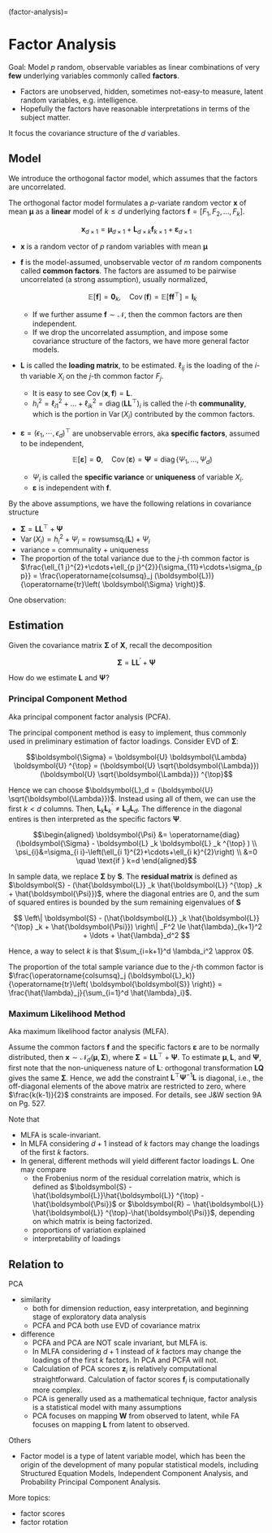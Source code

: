 (factor-analysis)=
# Factor Analysis

Goal: Model $p$ random, observable variables as linear combinations of very **few** underlying variables commonly called **factors**.
  - Factors are unobserved, hidden, sometimes not-easy-to measure, latent random variables, e.g. intelligence.
  - Hopefully the factors have reasonable interpretations in terms of the
subject matter.

It focus the covariance structure of the $d$ variables.


## Model

We introduce the orthogonal factor model, which assumes that the factors are uncorrelated.

The orthogonal factor model formulates a $p$-variate random vector $\boldsymbol{x}$ of mean $\boldsymbol{\mu}$ as a **linear** model of $k \le d$ underlying factors $\boldsymbol{f} = [F_1, F_2, \ldots, F_k]$.

$$
\boldsymbol{x}_{d \times 1}=\boldsymbol{\mu}_{d \times 1}+\boldsymbol{L} _{d \times k} \boldsymbol{f}_{k \times 1}+\boldsymbol{\varepsilon} _{d \times 1}
$$

- $\boldsymbol{x}$ is a random vector of $p$ random variables with mean $\boldsymbol{\mu}$
- $\boldsymbol{f}$ is the model-assumed, unobservable vector of $m$ random components called **common factors**. The factors are assumed to be pairwise uncorrelated (a strong assumption), usually normalized,

  $$
  \mathbb{E} [\boldsymbol{f} ] = \boldsymbol{0} _k, \quad \operatorname{Cov}\left( \boldsymbol{f}  \right) = \mathbb{E} [\boldsymbol{f} \boldsymbol{f} ^{\top} ]  = \boldsymbol{I} _k
  $$

  - If we further assume $\boldsymbol{f} \sim \mathcal{N}$, then the common factors are then independent.
  - If we drop the uncorrelated assumption, and impose some covariance structure of the factors, we have more general factor models.

- $\boldsymbol{L}$ is called the **loading matrix**, to be estimated. $\ell_{ij}$ is the loading of the $i$-th variable $X_i$ on the $j$-th common factor $F_j$.
  - It is easy to see $\operatorname{Cov}\left( \boldsymbol{x} , \boldsymbol{f}  \right) = \boldsymbol{L}$.
  - $h_i ^2 = \ell_{i1}^2 + \ldots + \ell_{ik}^2 = \operatorname{diag}\left( \boldsymbol{L} \boldsymbol{L} ^{\top} \right)_i$ is called the $i$-th **communality**, which is the portion in $\operatorname{Var}\left( X_i \right)$ contributed by the common factors.

- $\boldsymbol{\varepsilon} = \left(\epsilon_{1}, \cdots, \epsilon_{d}\right)^{\top}$ are unobservable errors, aka **specific factors**, assumed to be independent,

  $$
  \mathbb{E} [\boldsymbol{\varepsilon} ] = \boldsymbol{0} , \quad \operatorname{Cov}\left( \boldsymbol{\varepsilon} \right) = \boldsymbol{\Psi} = \operatorname{diag}(\Psi_1, \ldots, \Psi_d)
  $$

  - $\Psi_i$ is called the **specific variance** or **uniqueness** of variable $X_i$.
  - $\boldsymbol{\varepsilon}$ is independent with $\boldsymbol{f}$.


By the above assumptions, we have the following relations in covariance structure
- $\boldsymbol{\Sigma} = \boldsymbol{L} \boldsymbol{L} ^{\top} + \boldsymbol{\Psi}$
- $\operatorname{Var}\left( X_i \right) = h_i^2 + \Psi_i = \operatorname{rowsumsq}_i (\boldsymbol{L}) + \Psi_i$
- variance = communality + uniqueness
- The proportion of the total variance due to the $j$-th common factor is $\frac{\ell_{1 j}^{2}+\cdots+\ell_{p j}^{2}}{\sigma_{11}+\cdots+\sigma_{p p}} = \frac{\operatorname{colsumsq}_j (\boldsymbol{L})}{\operatorname{tr}\left( \boldsymbol{\Sigma} \right)}$.

One observation:

## Estimation

Given the covariance matrix $\boldsymbol{\Sigma}$ of $\boldsymbol{X}$, recall the decomposition

$$\boldsymbol{\Sigma} = \boldsymbol{L} \boldsymbol{L} ^{\prime}+\boldsymbol{\Psi}$$

How do we estimate $\boldsymbol{L}$ and $\boldsymbol{\Psi}$?

### Principal Component Method

Aka principal component factor analysis (PCFA).

The principal component method is easy to implement, thus commonly used in preliminary estimation of factor loadings. Consider EVD of $\boldsymbol{\Sigma}$:

$$\boldsymbol{\Sigma} = \boldsymbol{U} \boldsymbol{\Lambda} \boldsymbol{U} ^{\top} = (\boldsymbol{U} \sqrt{\boldsymbol{\Lambda}})(\boldsymbol{U} \sqrt{\boldsymbol{\Lambda}}) ^{\top}$$

Hence we can choose $\boldsymbol{L}_d = (\boldsymbol{U} \sqrt{\boldsymbol{\Lambda}})$. Instead using all of them, we can use the first $k < d$ columns. Then, $\boldsymbol{L} _k \boldsymbol{L} _k ^\prime \ne \boldsymbol{L} _d \boldsymbol{L} _d$. The difference in the diagonal entires is then interpreted as the specific factors $\boldsymbol{\Psi}$.


$$\begin{aligned}
\boldsymbol{\Psi} &= \operatorname{diag}(\boldsymbol{\Sigma} - \boldsymbol{L} _k \boldsymbol{L} _k ^{\top} ) \\
\psi_{i}&=\sigma_{i i}-\left(\ell_{i 1}^{2}+\cdots+\ell_{i k}^{2}\right) \\
&=0 \quad \text{if } k=d
\end{aligned}$$


In sample data, we replace $\boldsymbol{\Sigma}$ by $\boldsymbol{S}$. The **residual matrix** is defined as $\boldsymbol{S} - (\hat{\boldsymbol{L}} _k \hat{\boldsymbol{L}} ^{\top}  _k + \hat{\boldsymbol{\Psi}})$, where the diagonal entries are 0, and the sum of squared entires is bounded by the sum remaining eigenvalues of $\boldsymbol{S}$

$$
\left\| \boldsymbol{S} - (\hat{\boldsymbol{L}} _k \hat{\boldsymbol{L}} ^{\top}  _k + \hat{\boldsymbol{\Psi}}) \right\| _F^2 \le \hat{\lambda}_{k+1}^2 + \ldots + \hat{\lambda}_d^2
$$

Hence, a way to select $k$ is that $\sum_{i=k+1}^d \lambda_i^2 \approx 0$.

The proportion of the total sample variance due to the $j$-th common factor is $\frac{\operatorname{colsumsq}_j (\boldsymbol{L}_k)}{\operatorname{tr}\left( \boldsymbol{\boldsymbol{S}} \right)} = \frac{\hat{\lambda}_j}{\sum_{i=1}^d \hat{\lambda}_i}$.

### Maximum Likelihood Method

Aka maximum likelihood factor analysis (MLFA).

Assume the common factors $\boldsymbol{f}$ and the specific factors $\boldsymbol{\varepsilon}$ are to be normally distributed, then $\boldsymbol{x} \sim \mathcal{N} _d (\boldsymbol{\mu} , \boldsymbol{\Sigma})$, where $\boldsymbol{\Sigma} = \boldsymbol{L} \boldsymbol{L} ^{\top}  + \boldsymbol{\Psi}$. To estimate $\boldsymbol{\mu} , \boldsymbol{L},$ and $\boldsymbol{\Psi}$, first note that the non-uniqueness nature of $\boldsymbol{L}$: orthogonal transformation $\boldsymbol{L} \boldsymbol{Q}$ gives the same $\boldsymbol{\Sigma}$. Hence, we add the constraint $\boldsymbol{L} ^{\top} \boldsymbol{\Psi} ^{-1} \boldsymbol{L}$ is diagonal, i.e., the off-diagonal elements of the above matrix are restricted to zero, where $\frac{k(k-1)}{2}$ constraints are imposed. For details, see J&W section 9A on Pg. 527.

Note that
- MLFA is scale-invariant.
- In MLFA considering $d+1$ instead of $k$ factors may change the loadings of the first $k$ factors.
- In general, different methods will yield different factor loadings $\boldsymbol{L}$. One may compare
  - the Frobenius norm of the residual correlation matrix, which is defined as $\boldsymbol{S} - \hat{\boldsymbol{L}}\hat{\boldsymbol{L}} ^{\top} - \hat{\boldsymbol{\Psi}}$ or $\boldsymbol{R} − \hat{\boldsymbol{L}} \hat{\boldsymbol{L}} ^{\top}-\hat{\boldsymbol{\Psi}}$, depending on which matrix is being factorized.
  - proportions of variation explained
  - interpretability of loadings

## Relation to

PCA
- similarity
  - both for dimension reduction, easy interpretation, and beginning stage of exploratory data analysis
  - PCFA and PCA both use EVD of covariance matrix
- difference
  - PCFA and PCA are NOT scale invariant, but MLFA is.
  - In MLFA considering $d+1$ instead of $k$ factors may change the loadings of the first $k$ factors. In PCA and PCFA will not.
  - Calculation of PCA scores $\boldsymbol{z}_i$ is relatively computational straightforward. Calculation of factor scores $\boldsymbol{f}_i$ is computationally more complex.
  - PCA is generally used as a mathematical technique, factor analysis is a statistical model with many assumptions
  - PCA focuses on mapping $\boldsymbol{W}$ from observed to latent, while FA focuses on mapping $\boldsymbol{L}$ from latent to observed.

Others
- Factor model is a type of latent variable model, which has been the origin of the development of many popular statistical models, including Structured Equation Models, Independent Component Analysis, and Probability Principal Component Analysis.

More topics:
- factor scores
- factor rotation
